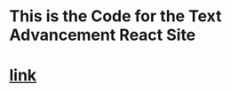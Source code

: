 # This is the Code for the Text Advancement React Site <br>
# [link](https://ghulam-muhammad-ahmad.github.io/Text-Advancement/)
